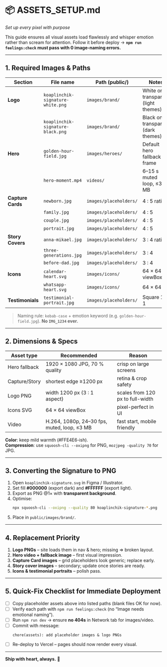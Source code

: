 # 📦 ASSETS_SETUP.md  
_Set up every pixel with purpose_

This guide ensures all visual assets load flawlessly and whisper emotion rather than scream for attention. Follow it before deploy → **`npm run feelings:check` must pass with **0** image-naming errors.**

---

## 1. Required Images & Paths

| Section | File name | Path (public/) | Notes |
|---------|-----------|----------------|-------|
| **Logo** | `koaplinchik-signature-white.png` | `images/brand/` | White on transparent (light themes) |
|  | `koaplinchik-signature-black.png` | `images/brand/` | Black on transparent (dark themes) |
| **Hero** | `golden-hour-field.jpg` | `images/heroes/` | Default hero fallback frame |
|  | `hero-moment.mp4` | `videos/` | 6–15 s muted loop, ≤3 MB |
| **Capture Cards** | `newborn.jpg` | `images/placeholders/` | 4 : 5 ratio |
|  | `family.jpg` | `images/placeholders/` | 4 : 5 |
|  | `couple.jpg` | `images/placeholders/` | 4 : 5 |
|  | `portrait.jpg` | `images/placeholders/` | 4 : 5 |
| **Story Covers** | `anna-mikael.jpg` | `images/placeholders/` | 3 : 4 ratio |
|  | `three-generations.jpg` | `images/placeholders/` | 3 : 4 |
|  | `before-dad.jpg` | `images/placeholders/` | 3 : 4 |
| **Icons** | `calendar-heart.svg` | `images/icons/` | 64 × 64 viewBox |
|  | `whatsapp-heart.svg` | `images/icons/` | 64 × 64 |
| **Testimonials** | `testimonial-portrait.jpg` | `images/placeholders/` | Square 1 : 1 |

> Naming rule: `kebab-case` + emotion keyword (e.g. `golden-hour-field.jpg`). **No `IMG_1234` ever.**

---

## 2. Dimensions & Specs

| Asset type | Recommended | Reason |
|------------|-------------|--------|
| Hero fallback | 1920 × 1080 JPG, 70 % quality | crisp on large screens |
| Capture/Story | shortest edge ≥1200 px | retina & crop safety |
| Logo PNG | width 1200 px (3 : 1 aspect) | scales from 120 px to full-width |
| Icons SVG | 64 × 64 viewBox | pixel-perfect in UI |
| Video | H.264, 1080p, 24–30 fps, muted, loop, ≤3 MB | fast start, mobile friendly |

**Color**: keep mild warmth (#FFE4E6-ish).  
**Compression**: use `squoosh-cli --oxipng` for PNG, `mozjpeg -quality 70` for JPG.

---

## 3. Converting the Signature to PNG

1. Open `koaplinchik-signature.svg` in Figma / Illustrator.  
2. Set fill **#000000** (export dark) and **#FFFFFF** (export light).  
3. Export as PNG @1× with **transparent background**.  
4. Optimise:  
   ```bash
   npx squoosh-cli --oxipng --quality 80 koaplinchik-signature-*.png
   ```  
5. Place in `public/images/brand/`.

---

## 4. Replacement Priority

1. **Logo PNGs** – site loads them in nav & hero; missing ⇒ broken layout.  
2. **Hero video + fallback image** – first visual impression.  
3. **Capture Card images** – grid placeholders look generic; replace early.  
4. **Story cover images** – secondary; update once stories are ready.  
5. **Icons & testimonial portraits** – polish pass.

---

## 5. Quick-Fix Checklist for Immediate Deployment

- [ ] Copy placeholder assets above into listed paths (blank files OK for now).  
- [ ] Verify each path with `npm run feelings:check` (no “Image needs emotional naming”).  
- [ ] Run `npm run dev` → ensure **no 404s** in Network tab for images/video.  
- [ ] Commit with message:  
  ```
  chore(assets): add placeholder images & logo PNGs
  ```  
- [ ] Re-deploy to Vercel – pages should now render every visual.

---

**Ship with heart, always.** 💝
